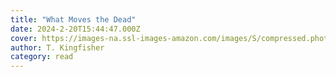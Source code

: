 ```yaml
---
title: "What Moves the Dead"
date: 2024-2-20T15:44:47.000Z
cover: https://images-na.ssl-images-amazon.com/images/S/compressed.photo.goodreads.com/books/1632936332i/58724626.jpg
author: T. Kingfisher
category: read
---
```

